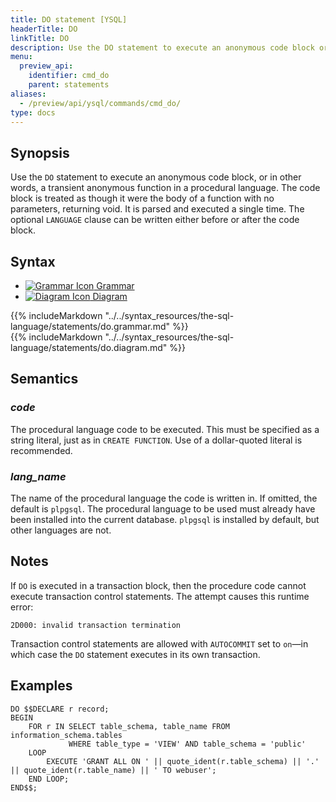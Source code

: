 ```yaml
---
title: DO statement [YSQL]
headerTitle: DO
linkTitle: DO
description: Use the DO statement to execute an anonymous code block or, in other words, a transient anonymous function in a procedural language.
menu:
  preview_api:
    identifier: cmd_do
    parent: statements
aliases:
  - /preview/api/ysql/commands/cmd_do/
type: docs
---
```


## Synopsis

Use the `DO` statement to execute an anonymous code block, or in other words, a transient anonymous function in a procedural language.
The code block is treated as though it were the body of a function with no parameters, returning void. It is parsed and executed a single time.
The optional `LANGUAGE` clause can be written either before or after the code block.

## Syntax

<ul class="nav nav-tabs nav-tabs-yb">
  <li >
    <a href="#grammar" class="nav-link active" id="grammar-tab" data-toggle="tab" role="tab" aria-controls="grammar" aria-selected="true">
      <img src="/icons/file-lines.svg" alt="Grammar Icon">
      Grammar
    </a>
  </li>
  <li>
    <a href="#diagram" class="nav-link" id="diagram-tab" data-toggle="tab" role="tab" aria-controls="diagram" aria-selected="false">
      <img src="/icons/diagram.svg" alt="Diagram Icon">
      Diagram
    </a>
  </li>
</ul>

<div class="tab-content">
  <div id="grammar" class="tab-pane fade show active" role="tabpanel" aria-labelledby="grammar-tab">
  {{% includeMarkdown "../../syntax_resources/the-sql-language/statements/do.grammar.md" %}}
  </div>
  <div id="diagram" class="tab-pane fade" role="tabpanel" aria-labelledby="diagram-tab">
  {{% includeMarkdown "../../syntax_resources/the-sql-language/statements/do.diagram.md" %}}
  </div>
</div>

## Semantics

### *code*
The procedural language code to be executed. This must be specified as a string literal, just as in `CREATE FUNCTION`. Use of a dollar-quoted literal is recommended.

### *lang_name*
The name of the procedural language the code is written in. If omitted, the default is `plpgsql`.
The procedural language to be used must already have been installed into the current database. `plpgsql` is installed by default, but other languages are not.

## Notes

If `DO` is executed in a transaction block, then the procedure code cannot execute transaction control statements. The attempt causes this runtime error:

```output
2D000: invalid transaction termination
```

Transaction control statements are  allowed with `AUTOCOMMIT` set to `on`—in which case the `DO` statement executes in its own transaction.

## Examples

```plpgsql
DO $$DECLARE r record;
BEGIN
    FOR r IN SELECT table_schema, table_name FROM information_schema.tables
             WHERE table_type = 'VIEW' AND table_schema = 'public'
    LOOP
        EXECUTE 'GRANT ALL ON ' || quote_ident(r.table_schema) || '.' || quote_ident(r.table_name) || ' TO webuser';
    END LOOP;
END$$;
```
